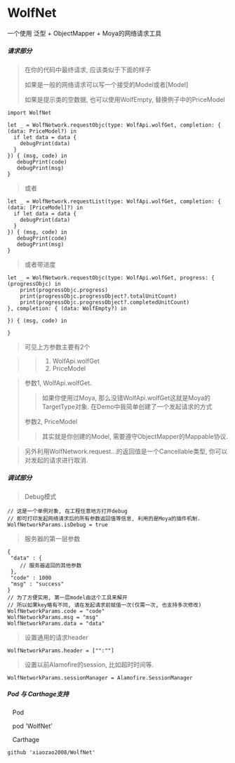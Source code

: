 # WolfNet
一个使用 泛型 + ObjectMapper + Moya的网络请求工具

##### 请求部分

> 在你的代码中最终请求, 应该类似于下面的样子
> 
> 如果是一般的网络请求可以写一个接受的Model或者[Model]
> 
> 如果是提示类的空数据, 也可以使用WolfEmpty, 替换例子中的PriceModel

    import WolfNet

    let _ = WolfNetwork.requestObjc(type: WolfApi.wolfGet, completion: { (data: PriceModel?) in
      if let data = data {
        debugPrint(data)
      }
    }) { (msg, code) in
       debugPrint(code)
       debugPrint(msg)
    }
 
 > 或者
 
    let _ = WolfNetwork.requestList(type: WolfApi.wolfGet, completion: { (data: [PriceModel]?) in
      if let data = data {
        debugPrint(data)
      }
    }) { (msg, code) in
       debugPrint(code)
       debugPrint(msg)
    }
    
    
> 或者带进度

    let _ = WolfNetwork.requestObjc(type: WolfApi.wolfGet, progress: { (progressObjc) in
	    print(progressObjc.progress)
	    print(progressObjc.progressObject?.totalUnitCount)
	    print(progressObjc.progressObject?.completedUnitCount)
    }, completion: { (data: WolfEmpty?) in
            
    }) { (msg, code) in
            
    }

    
> 可见上方参数主要有2个

>> 1. WolfApi.wolfGet
>> 2. PriceModel


> 参数1, WolfApi.wolfGet.
>> 如果你使用过Moya, 那么没错WolfApi.wolfGet这就是Moya的TargetType对象.
>> 在Demo中我简单创建了一个发起请求的方式
> 
> 参数2, PriceModel
> >其实就是你创建的Model, 需要遵守ObjectMapper的Mappable协议.

> 另外利用WolfNetwork.request...的返回值是一个Cancellable类型, 你可以对发起的请求进行取消.
> 

##### 调试部分

>  Debug模式

    // 这是一个单例对象, 在工程任意地方打开debug
    // 即可打印发起网络请求后的所有参数返回值等信息, 利用的是Moya的插件机制.
    WolfNetworkParams.isDebug = true
    
>  服务器的第一层参数
 
    {
     "data" : { 
     	// 服务器返回的其他参数
     },
     "code" : 1000
     "msg" : "success"
    } 
    // 为了方便实用, 第一层model由这个工具来解开
    // 所以如果key略有不同, 请在发起请求前赋值一次(仅需一次, 也支持多次修改)
    WolfNetworkParams.code = "code"
    WolfNetworkParams.msg = "msg"
    WolfNetworkParams.data = "data"
    
    
>  设置通用的请求header

    WolfNetworkParams.header = ["":""]
    
>  设置以前Alamofire的session, 比如超时时间等.

    WolfNetworkParams.sessionManager = Alamofire.SessionManager


##### Pod 与 Carthage支持

    Pod
    
    pod 'WolfNet'
    
    Carthage 
    
    github 'xiaozao2008/WolfNet'
